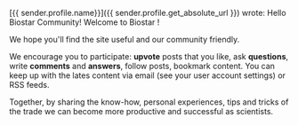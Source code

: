 
[{{ sender.profile.name}}]({{ sender.profile.get_absolute_url }}) wrote: Hello Biostar Community! Welcome to Biostar <i class="globe icon"></i> !

We hope you'll find the site useful and our community friendly.

We encourage you to participate: **upvote** posts that you like,
ask **questions**, write **comments** and **answers**, follow posts, bookmark content.
You can keep up with the lates content via email (see your user account settings) or RSS feeds.

Together, by sharing the know-how, personal experiences, tips and tricks of the trade we can
become more productive and successful as scientists.
